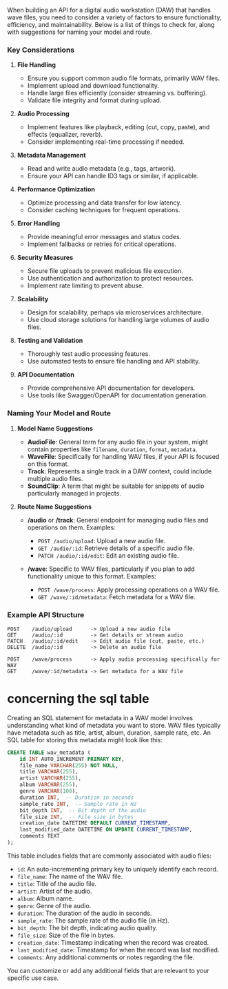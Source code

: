 When building an API for a digital audio workstation (DAW) that handles wave files, you need to consider a variety of factors to ensure functionality, efficiency, and maintainability. Below is a list of things to check for, along with suggestions for naming your model and route.

### Key Considerations

1. **File Handling**

   - Ensure you support common audio file formats, primarily WAV files.
   - Implement upload and download functionality.
   - Handle large files efficiently (consider streaming vs. buffering).
   - Validate file integrity and format during upload.

2. **Audio Processing**

   - Implement features like playback, editing (cut, copy, paste), and effects (equalizer, reverb).
   - Consider implementing real-time processing if needed.

3. **Metadata Management**

   - Read and write audio metadata (e.g., tags, artwork).
   - Ensure your API can handle ID3 tags or similar, if applicable.

4. **Performance Optimization**

   - Optimize processing and data transfer for low latency.
   - Consider caching techniques for frequent operations.

5. **Error Handling**

   - Provide meaningful error messages and status codes.
   - Implement fallbacks or retries for critical operations.

6. **Security Measures**

   - Secure file uploads to prevent malicious file execution.
   - Use authentication and authorization to protect resources.
   - Implement rate limiting to prevent abuse.

7. **Scalability**

   - Design for scalability, perhaps via microservices architecture.
   - Use cloud storage solutions for handling large volumes of audio files.

8. **Testing and Validation**

   - Thoroughly test audio processing features.
   - Use automated tests to ensure file handling and API stability.

9. **API Documentation**
   - Provide comprehensive API documentation for developers.
   - Use tools like Swagger/OpenAPI for documentation generation.

### Naming Your Model and Route

1. **Model Name Suggestions**

   - **AudioFile**: General term for any audio file in your system, might contain properties like `filename`, `duration`, `format`, `metadata`.
   - **WaveFile**: Specifically for handling WAV files, if your API is focused on this format.
   - **Track**: Represents a single track in a DAW context, could include multiple audio files.
   - **SoundClip**: A term that might be suitable for snippets of audio particularly managed in projects.

2. **Route Name Suggestions**

   - **/audio** or **/track**: General endpoint for managing audio files and operations on them. Examples:

     - `POST /audio/upload`: Upload a new audio file.
     - `GET /audio/:id`: Retrieve details of a specific audio file.
     - `PATCH /audio/:id/edit`: Edit an existing audio file.

   - **/wave**: Specific to WAV files, particularly if you plan to add functionality unique to this format. Examples:
     - `POST /wave/process`: Apply processing operations on a WAV file.
     - `GET /wave/:id/metadata`: Fetch metadata for a WAV file.

### Example API Structure

```plaintext
POST    /audio/upload      -> Upload a new audio file
GET     /audio/:id         -> Get details or stream audio
PATCH   /audio/:id/edit    -> Edit audio file (cut, paste, etc.)
DELETE  /audio/:id         -> Delete an audio file

POST    /wave/process      -> Apply audio processing specifically for WAV
GET     /wave/:id/metadata -> Get metadata for a WAV file
```

# concerning the sql table

Creating an SQL statement for metadata in a WAV model involves understanding what kind of metadata you want to store. WAV files typically have metadata such as title, artist, album, duration, sample rate, etc. An SQL table for storing this metadata might look like this:

```sql
CREATE TABLE wav_metadata (
    id INT AUTO_INCREMENT PRIMARY KEY,
    file_name VARCHAR(255) NOT NULL,
    title VARCHAR(255),
    artist VARCHAR(255),
    album VARCHAR(255),
    genre VARCHAR(100),
    duration INT,  -- Duration in seconds
    sample_rate INT,  -- Sample rate in Hz
    bit_depth INT,  -- Bit depth of the audio
    file_size INT,  -- File size in bytes
    creation_date DATETIME DEFAULT CURRENT_TIMESTAMP,
    last_modified_date DATETIME ON UPDATE CURRENT_TIMESTAMP,
    comments TEXT
);
```

This table includes fields that are commonly associated with audio files:

- `id`: An auto-incrementing primary key to uniquely identify each record.
- `file_name`: The name of the WAV file.
- `title`: Title of the audio file.
- `artist`: Artist of the audio.
- `album`: Album name.
- `genre`: Genre of the audio.
- `duration`: The duration of the audio in seconds.
- `sample_rate`: The sample rate of the audio file (in Hz).
- `bit_depth`: The bit depth, indicating audio quality.
- `file_size`: Size of the file in bytes.
- `creation_date`: Timestamp indicating when the record was created.
- `last_modified_date`: Timestamp for when the record was last modified.
- `comments`: Any additional comments or notes regarding the file.

You can customize or add any additional fields that are relevant to your specific use case.
